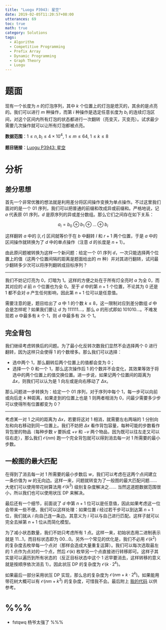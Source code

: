 ```yaml
---
title: "Luogu P3943: 星空"
date: 2019-02-05T11:20:57+08:00
utterances: 69
toc: true
math: true
category: Solutions
tags:
  - Algorithm
  - Competitive Programming
  - Prefix Array
  - Dynamic Programming
  - Graph Theory
  - Luogu
---
```


# 题面

现有一个长度为 $n$ 的灯泡序列，其中 $k$ 个位置上的灯泡是熄灭的，其余的是点亮的。我们可以进行 $m$ 种操作，而第 $i$ 种操作是选定任意长度为 $b_i$ 的连续灯泡区间，对这个区间内所有灯泡的状态都进行一次翻转（亮变灭，灭变亮）。试求最少需要几次操作就可以让所有灯泡都被点亮。

**数据范围**：$1 \le n, b_i \le 4 \times 10^4, \ 1 \le m \le 64, \ 1 \le k \le 8$

**题目链接**：[Luogu P3943: 星空](https://www.luogu.com.cn/problemnew/show/P3943)

# 分析

## 差分思想

首先一个非常优雅的想法就是利用差分将区间操作变换为单点操作。不过这里我们面对的是一个 $01$ 序列，我们可以把普通的前缀和改成异或前缀和。严格地说，记 $a$ 代表原 $01$ 序列，$d$ 是原序列的异或差分数组。那么它们之间存在如下关系：

$$
a_i = b_0 \oplus b_1 \oplus \dots \oplus b_i
$$

这样翻转 $a$ 中的 $[l, r]$ 区间就等价于在 $b$ 中翻转 $l$ 和 $r + 1$ 两个位置，于是 $a$ 中的区间操作就转换为了 $d$ 中的单点操作（注意 $d$ 的长度是 $n + 1$）。

由此原问题被转换为这样一个新问题：给定一个 $01$ 序列 $d$，一次只能选择两个位置上的值（这两个位置间隔的距离是题面给出的 $m$ 种）并对其进行翻转，试问最少翻转多少次可以将序列翻转成目标序列？

---

我们不妨记灯亮为 $0$，灯暗为 $1$。这样的方便之处在于所有灯全亮时 $a$ 为全 $0$，而其对应的 $d$ 前 $n$ 个位置也为全 $0$。至于 $d$ 中的第 $n + 1$ 个位置，不论其为 $0$ 还是 $1$ 都不会对 $a$ 产生任何影响，因此第 $n + 1$ 位可以是任意值。

需要注意的是，题目给出了 $a$ 中 $1$ 的个数 $k \le 8$，这一限制对应到差分数组 $d$ 中会是怎样呢？如果我们要让 $d$ 为 $111111\dots$，那么 $a$ 的形式即如 $101010\dots$。不难发现若 $a$ 中最多有 $k$ 个 $1$，则 $d$ 中最多有 $2k$ 个 $1$。

## 完全背包

我们继续考虑转换后的问题。为了最小化反转次数我们显然不会选择两个 $0$ 进行翻转，因为这样只会使得 $1$ 的个数增多。那么我们可以选择：

- 选中两个 $1$，那么翻转后两个位置上的值都会变为 $0$；
- 选择一个 $0$ 和一个 $1$，那么这次操作后 $1$ 的个数并不会变化，其效果等效于将选中的两个位置上的值交换位置。进一步说，如果记两个位置间的距离为 $\Delta{x}$，则我们可以认为是 $1$ 向左或是向右移动了 $\Delta{x}$。

那么问题进一步转换为：给定一个 $01$ 序列，对于序列中每个 $1$，每一步可以向前或向后走 $k$ 种距离，如果走到的位置上也是 $1$ 则两者相消为 $0$，问最少需要多少步可以使得所有位置都变为 $0$？

---

考虑某一对 $1$ 之间的距离为 $\Delta{x}$，若要将这对 $1$ 相消，就需要左右两端的 $1$ 分别向左和向右移动到同一位置上。我们不妨把 $\Delta{x}$ 看作背包容量，每种可能的步数看作背包里的物品（每种步数 $v$ 要拆成 $+v$ 和 $-v$ 两个物品，因为既可以往左走又可以往右走），那么我们 $\mathcal{O}(nm)$ 跑一个完全背包就可以得到消去每一对 $1$ 所需要的最小步数。

## 一般图的最大匹配

在得到了消去每一对 $1$ 所需要的最小步数后 $w$，我们可以考虑在这两个点间建立一条价值为 $w$ 的无向边。这样一来，问题就转变为了一般图的最大匹配问题…… 大佬们可以使用带花树算法用 $\mathcal{O}(k^3)$ 级别复杂度解决之…… 当然这道题数据范围很小，所以我们也可以使用状压 DP 来解决。

最后还有一个细节，前面说了 $d$ 中第 $n + 1$ 位可以是任意值，因此如果考虑这一位会带来一些不便。我们可以这样处理：如果位置 $i$ 经过若干步可以到达第 $n + 1$ 位，我们就从 $i$ 向自己连一条边。其意义为 $i$ 可以与自己进行匹配。这样子就可以完全去掉第 $n + 1$ 位从而简化模型。

为了减小状态数量，我们不妨只考虑所有 $1$ 点。这样一来，初始状态用二进制表示就是 $11\dots1$，而目标状态即为 $00\dots0$。另外一个常见的优化是，我们不必用 $\mathcal{O}(k^2)$ 的复杂度去枚举每一个点对（那样会造成大量重复运算）。我们可以每次选取最左的 $1$ 点作为点对的一个点，然后 $\mathcal{O}(k)$ 枚举另一个点直接进行转移即可。这样子其实是可以遍历到所有状态的（反正目标状态中这个 $1$ 迟早要消去，这样转移的意义就是按顺序依次消去 $1$）。因此状压 DP 的复杂度为 $\mathcal{O}(k \cdot 2^k)$。

如果最后一部分采用状压 DP 实现，那么总的复杂度为 $\mathcal{O}(nm + k \cdot 2^k)$。如果能用带花树大概可以有 $\mathcal{O}(nm + k^3)$ 的复杂度，可惜我不会。最后附上 [我的代码](https://github.com/codgician/Competitive-Programming/blob/master/Luogu/P3943/dp_state_compression.cpp) 以供参考。

# %%%

- fstqwq 杨爷太强了 %%%